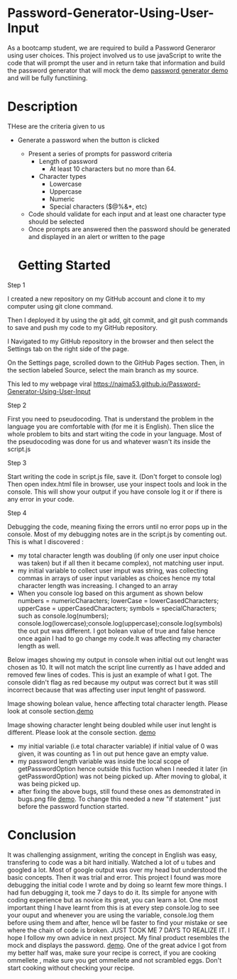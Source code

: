 # Password-Generator-Using-User-Input
As a bootcamp student, we are required to build a Password Generaror using user choices. This project involved us to use javaScript to write the code that will prompt the user and in return take that information and build the password generator that will mock the demo [password generator demo](./images/05-javascript-challenge-demo.png) and will be fully functiining.

# Description

THese are the criteria given to us 
* Generate a password when the button is clicked
  * Present a series of prompts for password criteria
    * Length of password
      * At least 10 characters but no more than 64.
    * Character types
      * Lowercase
      * Uppercase
      * Numeric
      * Special characters ($@%&*, etc)
  * Code should validate for each input and at least one character type should be selected
  * Once prompts are answered then the password should be generated and displayed in an alert or written to the page

  # Getting Started
 
Step 1

I created a new repository on my GitHub account and clone it to my computer using git clone command.

Then I deployed it by using the git add, git commit, and git push commands to save and push my code to my GitHub repository.

I Navigated to my GitHub repository in the browser and then select the Settings tab on the right side of the page.

On the Settings page, scrolled down to the GitHub Pages section. Then, in the section labeled Source, select the main branch as my source.

This led to my webpage viral https://najma53.github.io/Password-Generator-Using-User-Input


Step 2

First you need to pseudocoding. That is understand the problem in the language you are comfortable with (for me it is English). Then slice the whole problem to bits and start witing the code in your language. Most of the pseudocoding was done for us and whatever wasn't its inside the script.js

Step 3

Start writing the code in script.js file, save it. (Don't forget to console log)
Then open index.html file in browser, use your inspect tools and look in the console. This will show your output if you have console log it or if there is any error in your code.

Step 4

Debugging the code, meaning fixing the errors until no error pops up in the console. Most of my debugging notes are in the script.js by comenting out. This is what I discovered :
* my total character length was doubling (if only one user input choice was taken) but if all then it became complex), not matching user input.
* my initial variable to collect user imput was string, was collecting commas in arrays of user input variables as choices hence my total character length was increasing. I changed to an array
*   When you console log based on this argument as shown below  
    numbers = numericCharacters;
    lowerCase = lowerCasedCharacters;
    upperCase = upperCasedCharacters;
    symbols = specialCharacters;
such as console.log(numbers); console.log(lowercase);console.log(uppercase);console.log(symbols) the out put was different. I got bolean value of true and false hence once again I had to go change my code.It was affecting my character length as well.

Below images showing my output  in console when initial out out lenght was chosen as 10. It will not match the script line currently as I have added and removed few lines of codes. This is just an example of what I got. The console didn't flag as red because my output was correct but it was still incorrect because that was affecting user input lenght of password.

Image showing bolean value, hence affecting total character length. Please look at console section.[demo](./images/bolean%20value.png)


Image showing character lenght being doubled while user inut lenght is different. Please look at the console section. [demo](./images/Console.png)


* my initial variable  (i.e total character variable) if initial value of 0 was given, it was counting as 1 in out put hence gave an empty value.
* my password length variable was inside the local scope of getPasswordOption hence outside this fuction when I needed it later (in getPasswordOption) was not being picked up. After moving to global, it was being picked up.
* after fixing the above bugs, still found these ones as demonstrated in bugs.png file [demo](./images/bugs.png). To change this needed a new "if statement " just before the password function started.

# Conclusion

It was challenging assignment, writing the concept in English was easy, transfering to code was a bit hard initially. Watched a lot of u tubes and googled a lot. Most of google output was over my head but understood the basic concepts. Then it was trial and error. This project I found was more debugging the initial code I wrote and by doing so learnt few more things. I had fun debugging it, took me 7 days to do it. Its simple for anyone with coding experience but as novice its great, you can learn a lot. One most important thing I have learnt from this is at every step console.log to see your ouput and whenever you are using the variable, console.log them before using them and after, hence wll be faster to find your mistake or see where the chain of code is broken. JUST TOOK ME 7 DAYS TO REALIZE IT. I hope I follow my own advice in next project. My final product resembles the mock and displays the password. [demo](./images/passworddisplayed.png). One of the great advice I got from my better half was, make sure your recipe is correct, if you are cooking ommellete , make sure you get ommellete and not scrambled eggs. Don't start cooking without checking your recipe.